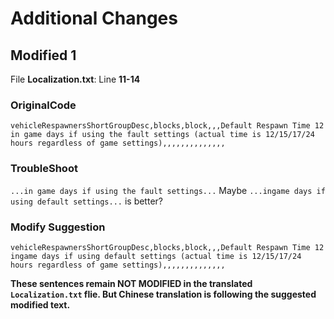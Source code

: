 # Additional Changes
## Modified 1
File **Localization.txt**:
Line **11-14**
### OriginalCode
`vehicleRespawnersShortGroupDesc,blocks,block,,,Default Respawn Time 12 in game days if using the fault settings (actual time is 12/15/17/24 hours regardless of game settings),,,,,,,,,,,,,,`
### TroubleShoot
`...in game days if using the fault settings...` Maybe `...ingame days if using default settings...` is better?
### Modify Suggestion
`vehicleRespawnersShortGroupDesc,blocks,block,,,Default Respawn Time 12 ingame days if using default settings (actual time is 12/15/17/24 hours regardless of game settings),,,,,,,,,,,,,,`

**These sentences remain NOT MODIFIED in the translated `Localization.txt` flie. But Chinese translation is following the suggested modified text.**